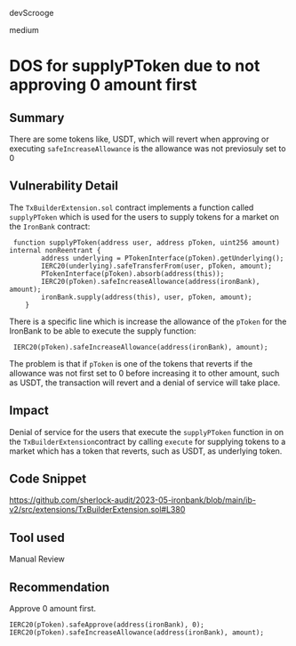 devScrooge

medium

# DOS for supplyPToken due to not approving 0 amount first

## Summary 
There are some tokens like, USDT, which will revert when approving or executing `safeIncreaseAllowance` is the allowance was not previosuly set to 0

## Vulnerability Detail
The `TxBuilderExtension.sol` contract implements a function called `supplyPToken` which is used for the users to supply tokens for a market on the `IronBank` contract:

```solidity
 function supplyPToken(address user, address pToken, uint256 amount) internal nonReentrant {
        address underlying = PTokenInterface(pToken).getUnderlying();
        IERC20(underlying).safeTransferFrom(user, pToken, amount);
        PTokenInterface(pToken).absorb(address(this));
        IERC20(pToken).safeIncreaseAllowance(address(ironBank), amount);
        ironBank.supply(address(this), user, pToken, amount);
    }
```

There is a specific line which is increase the allowance of the `pToken` for the IronBank to be able to execute the supply function:

```solidity
 IERC20(pToken).safeIncreaseAllowance(address(ironBank), amount);
```

The problem is that if `pToken` is one of the tokens that reverts if the allowance was not first set to 0 before increasing it to other amount, such as USDT, the transaction will revert and a denial of service will take place.

## Impact
Denial of service for the users that execute the `supplyPToken` function in on the `TxBuilderExtension`contract by calling `execute` for supplying tokens to a market which has a token that reverts, such as USDT, as underlying token.


## Code Snippet
https://github.com/sherlock-audit/2023-05-ironbank/blob/main/ib-v2/src/extensions/TxBuilderExtension.sol#L380

## Tool used

Manual Review

## Recommendation
Approve 0 amount first.
```solidity
IERC20(pToken).safeApprove(address(ironBank), 0); 
IERC20(pToken).safeIncreaseAllowance(address(ironBank), amount);
```

